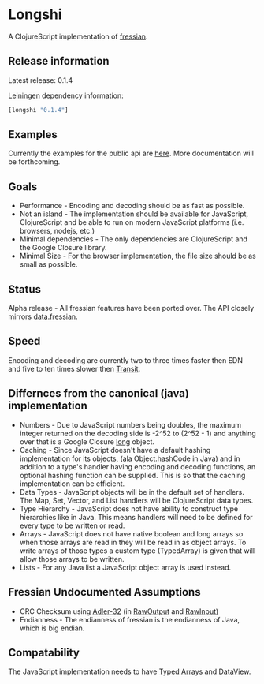 # Longshi

A ClojureScript implementation of [fressian](https://github.com/Datomic/fressian).
## Release information

Latest release: 0.1.4

[Leiningen](https://github.com/technomancy/leiningen) dependency information:

```clj
[longshi "0.1.4"]
```

## Examples
Currently the examples for the public api are [here](https://github.com/spinningtopsofdoom/longshi/blob/master/examples/core.cljs). More documentation will be forthcoming.

## Goals
* Performance - Encoding and decoding should be as fast as possible.
* Not an island - The implementation should be available for JavaScript, ClojureScript and be able to run on modern JavaScript platforms (i.e. browsers, nodejs, etc.)
* Minimal dependencies - The only dependencies are ClojureScript and the Google Closure library.
* Minimal Size - For the browser implementation, the file size should be as small as possible.

## Status
Alpha release - All fressian features have been ported over.  The API closely mirrors [data.fressian](https://github.com/clojure/data.fressian).

## Speed
Encoding and decoding are currently two to three times faster then EDN and five to ten times slower then [Transit](https://github.com/cognitect/transit-cljs).

## Differnces from the canonical (java) implementation
* Numbers - Due to JavaScript numbers being doubles, the maximum integer returned on the decoding side is -2^52 to (2^52 - 1) and anything over that is a Google Closure [long](http://docs.closure-library.googlecode.com/git/class_goog_math_Long.html) object.
* Caching - Since JavaScript doesn't have a default hashing implementation for its objects, (ala Object.hashCode in Java) and in addition to a type's handler having encoding and decoding functions, an optional hashing function can be supplied.  This is so that the caching implementation can be efficient.
* Data Types - JavaScript objects will be in the default set of handlers.  The Map, Set, Vector, and List handlers will be ClojureScript data types.
* Type Hierarchy - JavaScript does not have ability to construct type hierarchies like in Java.  This means handlers will need to be defined for every type to be written or read.
* Arrays - JavaScript does not have native boolean and long arrays so when those arrays are read in they will be read in as object arrays.  To write arrays of those types a custom type (TypedArray) is given that will allow those arrays to be written.
* Lists - For any Java list a JavaScript object array is used instead.

## Fressian Undocumented Assumptions
* CRC Checksum using [Adler-32](http://en.wikipedia.org/wiki/Adler-32) (in [RawOutput](https://github.com/Datomic/fressian/blob/master/src/org/fressian/impl/RawOutput.java) and [RawInput](https://github.com/Datomic/fressian/blob/master/src/org/fressian/impl/RawInput.java))
* Endianness - The endianness of fressian is the endianness of Java, which is big endian.

## Compatability
The JavaScript implementation needs to have [Typed Arrays](https://developer.mozilla.org/en-US/docs/Web/JavaScript/Typed_arrays) and [DataView](https://developer.mozilla.org/en-US/docs/Web/API/DataView).
